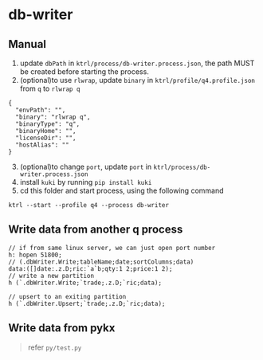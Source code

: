 # db-writer

## Manual

1. update `dbPath` in `ktrl/process/db-writer.process.json`, the path MUST be created before starting the process.
2. (optional)to use `rlwrap`, update `binary` in `ktrl/profile/q4.profile.json` from `q` to `rlwrap q`

```
{
  "envPath": "",
  "binary": "rlwrap q",
  "binaryType": "q",
  "binaryHome": "",
  "licenseDir": "",
  "hostAlias": ""
}
```

3. (optional)to change `port`, update `port` in `ktrl/process/db-writer.process.json`
4. install `kuki` by running `pip install kuki`
5. cd this folder and start process, using the following command

```
ktrl --start --profile q4 --process db-writer
```

## Write data from another q process

```
// if from same linux server, we can just open port number
h: hopen 51800;
// (.dbWriter.Write;tableName;date;sortColumns;data)
data:([]date:.z.D;ric:`a`b;qty:1 2;price:1 2);
// write a new partition
h (`.dbWriter.Write;`trade;.z.D;`ric;data);

// upsert to an exiting partition
h (`.dbWriter.Upsert;`trade;.z.D;`ric;data);

```

## Write data from pykx

> refer `py/test.py`
